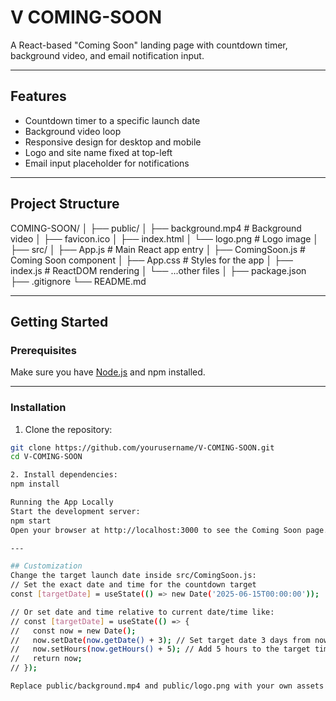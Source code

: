 # V COMING-SOON

A React-based "Coming Soon" landing page with countdown timer, background video, and email notification input.

---

## Features

- Countdown timer to a specific launch date
- Background video loop
- Responsive design for desktop and mobile
- Logo and site name fixed at top-left
- Email input placeholder for notifications

---

## Project Structure
 COMING-SOON/
│
├── public/
│ ├── background.mp4 # Background video
│ ├── favicon.ico
│ ├── index.html
│ └── logo.png # Logo image
│
├── src/
│ ├── App.js # Main React app entry
│ ├── ComingSoon.js # Coming Soon component
│ ├── App.css # Styles for the app
│ ├── index.js # ReactDOM rendering
│ └── ...other files
│
├── package.json
├── .gitignore
└── README.md


---

## Getting Started

### Prerequisites

Make sure you have [Node.js](https://nodejs.org/) and npm installed.

---

### Installation

1. Clone the repository:

```bash
git clone https://github.com/yourusername/V-COMING-SOON.git
cd V-COMING-SOON

2. Install dependencies:
npm install

Running the App Locally
Start the development server:
npm start
Open your browser at http://localhost:3000 to see the Coming Soon page.

---

## Customization
Change the target launch date inside src/ComingSoon.js:
// Set the exact date and time for the countdown target
const [targetDate] = useState(() => new Date('2025-06-15T00:00:00'));

// Or set date and time relative to current date/time like:
// const [targetDate] = useState(() => {
//   const now = new Date();
//   now.setDate(now.getDate() + 3); // Set target date 3 days from now
//   now.setHours(now.getHours() + 5); // Add 5 hours to the target time
//   return now;
// });

Replace public/background.mp4 and public/logo.png with your own assets.